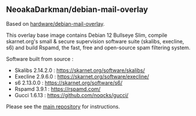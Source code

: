 ## NeoakaDarkman/debian-mail-overlay

Based on [hardware/debian-mail-overlay](https://github.com/hardware/debian-mail-overlay).

This overlay base image contains Debian 12 Bullseye Slim, compile skarnet.org's small & secure supervision software suite (skalibs, execline, s6) and build Rspamd, the fast, free and open-source spam filtering system.

Software built from source :

* Skalibs 2.14.2.0 : https://skarnet.org/software/skalibs/
* Execline 2.9.6.0 : https://skarnet.org/software/execline/
* s6 2.13.0.0 : https://skarnet.org/software/s6/
* Rspamd 3.9.1 : https://rspamd.com/
* Gucci 1.6.13 : https://github.com/noqcks/gucci/

Please see the [main repository](https://github.com/NeoakaDarkman/mailserver) for instructions.
